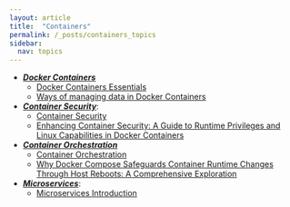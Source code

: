 ```yaml
---
layout: article
title:  "Containers"
permalink: /_posts/containers_topics
sidebar:
  nav: topics
---
```


- __*<u>Docker Containers</u>*__
  - [Docker Containers Essentials](/_post/devops/containers/docker-container-essentials)
  - [Ways of managing data in Docker Containers](/_post/devops/containers/docker-container-storage-volumes)
- __*<u>Container Security</u>*__:
  - [Container Security](/_posts/containers/container_security)
  - [Enhancing Container Security: A Guide to Runtime Privileges and Linux Capabilities in Docker Containers](/_posts/devops/containers/docker-container-runtime-privileges-linux-capabilities)
- __*<u>Container Orchestration</u>*__
  - [Container Orchestration](/_posts/containers/container_orchestration)
  - [Why Docker Compose Safeguards Container Runtime Changes Through Host Reboots: A Comprehensive Exploration](/_posts/containers/container_lifecycle_with_docker_compose)
- __*<u>Microservices</u>*__:
  - [Microservices Introduction](/_posts/system_design_architecture/microservices)

